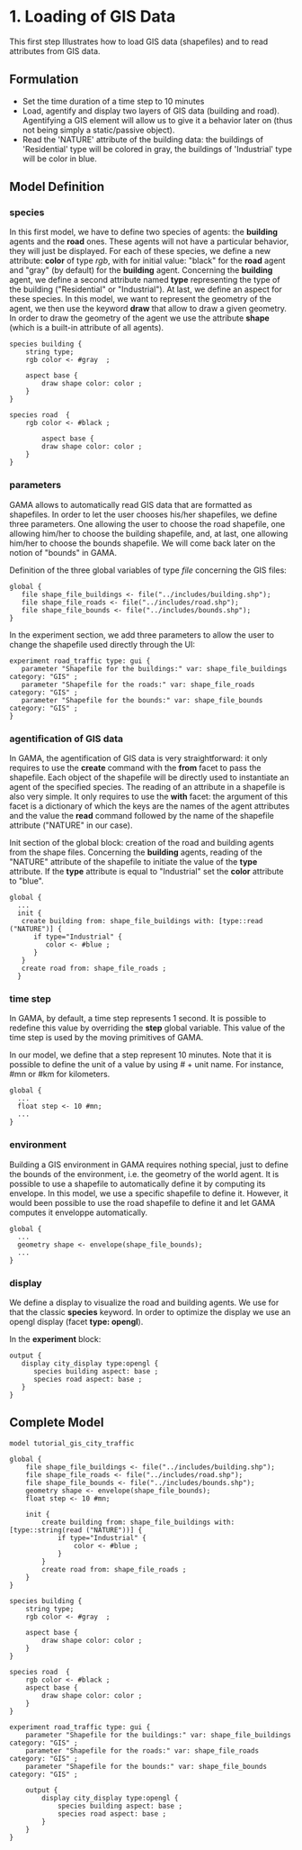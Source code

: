 # 1. Loading of GIS Data
This first step Illustrates how to load GIS data (shapefiles) and to read attributes from GIS data.







## Formulation
  * Set the time duration of a time step to 10 minutes
  * Load, agentify and display two layers of GIS data (building and road). Agentifying a GIS element will allow us to give it a behavior later on (thus not being simply a static/passive object).
  * Read the 'NATURE' attribute of the building data: the buildings of 'Residential' type will be colored in gray, the buildings of 'Industrial' type will be color in blue.





## Model Definition

### species
In this first model, we have to define two species of agents: the **building** agents and the **road** ones. These agents will not have a particular behavior, they will just be displayed.
For each of these species, we define a new attribute: **color** of type _rgb_, with for initial value: "black" for the **road** agent and "gray" (by default) for the **building** agent.
Concerning the **building** agent, we define a second attribute named **type** representing the type of the building ("Residential" or "Industrial").
At last, we define an aspect for these species. In this model, we want to represent the geometry of the agent, we then use the keyword **draw** that allow to draw a given geometry. In order to draw the geometry of the agent we use the attribute **shape** (which is a built-in attribute of all agents).


```
species building {
	string type; 
	rgb color <- #gray  ;
	
	aspect base {
		draw shape color: color ;
	}
}

species road  {
	rgb color <- #black ;
	
        aspect base {
		draw shape color: color ;
	}
}
```


### parameters
GAMA allows to automatically read GIS data that are formatted as shapefiles. In order to let the user chooses his/her shapefiles, we define three parameters. One allowing the user to choose the road shapefile, one allowing him/her to choose the building shapefile, and, at last, one allowing him/her to choose the bounds shapefile. We will come back later on the notion of "bounds" in GAMA.

Definition of the three global variables of type _file_ concerning the GIS files:
```
global {
   file shape_file_buildings <- file("../includes/building.shp");
   file shape_file_roads <- file("../includes/road.shp");
   file shape_file_bounds <- file("../includes/bounds.shp");
}
```

In the experiment section, we add three parameters to allow the user to change the shapefile used directly through the UI:
```
experiment road_traffic type: gui {
   parameter "Shapefile for the buildings:" var: shape_file_buildings category: "GIS" ;
   parameter "Shapefile for the roads:" var: shape_file_roads category: "GIS" ;
   parameter "Shapefile for the bounds:" var: shape_file_bounds category: "GIS" ;
}
```

### agentification of GIS data

In GAMA, the agentification of GIS data is very straightforward: it only requires to use the **create** command with the **from** facet to pass the shapefile. Each object of the shapefile will be directly used to instantiate an agent of the specified species. The reading of an attribute in a shapefile is also very simple. It only requires to use the **with** facet: the argument of this facet is a dictionary of which the keys are the names of the agent attributes and the value the **read** command followed by the name of the shapefile attribute ("NATURE" in our case).

Init section of the global block: creation of the road and building agents from the shape files. Concerning the **building** agents, reading of the "NATURE" attribute of the shapefile to initiate the value of the **type** attribute. If the **type** attribute is equal to "Industrial" set the **color** attribute to "blue".
```
global {
  ...
  init {
   create building from: shape_file_buildings with: [type::read ("NATURE")] {
      if type="Industrial" {
         color <- #blue ;
      }
   }
   create road from: shape_file_roads ;
  } 
```

### time step
In GAMA, by default, a time step represents 1 second. It is possible to redefine this value by overriding the **step** global variable. This value of the time step is used by the moving primitives of GAMA.

In our model, we define that a step represent 10 minutes. Note that it is possible to define the unit of a value by using _#_ + unit name. For instance, #mn or #km for kilometers.

```
global {
  ...
  float step <- 10 #mn;
  ...
}
```
### environment
Building a GIS environment in GAMA requires nothing special, just to define the bounds of the environment, i.e. the geometry of the world agent. It is possible to use a shapefile to automatically define it by computing its envelope. In this model, we use a specific shapefile to define it. However, it would been possible to use the road shapefile to define it and let GAMA computes it enveloppe automatically.

```
global {
  ...
  geometry shape <- envelope(shape_file_bounds); 
  ...
}
```

### display
We define a display to visualize the road and building agents. We use for that the classic **species** keyword. In order to optimize the display we use an opengl display (facet **type: opengl**).

In the **experiment** block:
```
output {
   display city_display type:opengl {
      species building aspect: base ;
      species road aspect: base ;
   }
}
```





## Complete Model

```
model tutorial_gis_city_traffic

global {
	file shape_file_buildings <- file("../includes/building.shp");
	file shape_file_roads <- file("../includes/road.shp");
	file shape_file_bounds <- file("../includes/bounds.shp");
	geometry shape <- envelope(shape_file_bounds);
	float step <- 10 #mn;
	
	init {
		create building from: shape_file_buildings with: [type::string(read ("NATURE"))] {
			if type="Industrial" {
				color <- #blue ;
			}
		}
		create road from: shape_file_roads ;
	}
}

species building {
	string type; 
	rgb color <- #gray  ;
	
	aspect base {
		draw shape color: color ;
	}
}

species road  {
	rgb color <- #black ;
	aspect base {
		draw shape color: color ;
	}
}

experiment road_traffic type: gui {
	parameter "Shapefile for the buildings:" var: shape_file_buildings category: "GIS" ;
	parameter "Shapefile for the roads:" var: shape_file_roads category: "GIS" ;
	parameter "Shapefile for the bounds:" var: shape_file_bounds category: "GIS" ;
	
	output {
		display city_display type:opengl {
			species building aspect: base ;
			species road aspect: base ;
		}
	}
}
```